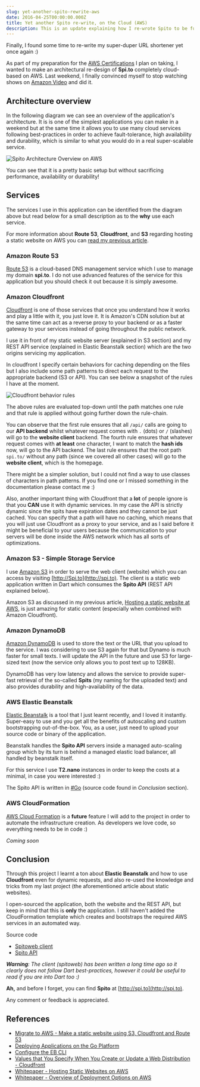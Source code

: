 ```yaml
---
slug: yet-another-spito-rewrite-aws
date: 2016-04-25T00:00:00.000Z
title: Yet another Spito re-write, on the Cloud (AWS)
description: This is an update explaining how I re-wrote Spito to be fully cloud based using AWS. Technologies used include Elastic Beanstalk, Route 53, Cloudfront, S3, and DynamoDB.
---
```


Finally, I found some time to re-write my super-duper URL shortener yet once again :)

As part of my preparation for the [AWS Certifications](https://aws.amazon.com/certification/) I plan on taking, I wanted to make an architectural re-design of **Spi.to** completely cloud-based on AWS. Last weekend, I finally convinced myself to stop watching shows on [Amazon Video](https://www.amazon.co.uk/av) and did it.

## Architecture overview

In the following diagram we can see an overview of the application's architecture. It is is one of the simplest applications you can make in a weekend but at the same time it allows you to use many cloud services following best-practices in order to achieve fault-tolerance, high availability and durability, which is similar to what you would do in a real super-scalable service.

![Spito Architecture Overview on AWS](/articles/yet-another-spito-rewrite-aws/spito-architecture.png "Spito Architecture Overview on AWS")

You can see that it is a pretty basic setup but without sacrificing performance, availability or durability!

## Services

The services I use in this application can be identified from the diagram above but read below for a small description as to the **why** use each service.

For more information about **Route 53**, **Cloudfront**, and **S3** regarding hosting a static website on AWS you can [read my previous article](/articles/migrate-to-aws-static-website/).

### Amazon Route 53

[Route 53](https://aws.amazon.com/route53/) is a cloud-based DNS management service which I use to manage my domain **spi.to**. I do not use advanced features of the service for this application but you should check it out because it is simply awesome.

### Amazon Cloudfront

[Cloudfront](https://aws.amazon.com/cloudfront/) is one of those services that once you understand how it works and play a little with it, you just love it. It is Amazon's CDN solution but at the same time can act as a reverse proxy to your backend or as a faster gateway to your services instead of going throughout the public network.

I use it in front of my static website server (explained in S3 section) and my REST API service (explained in Elastic Beanstalk section) which are the two origins servicing my application. 

In cloudfront I specify certain behaviors for caching depending on the files but I also include some path patterns to direct each request to the appropriate backend (S3 or API). You can see below a snapshot of the rules I have at the moment.

![Cloudfront behavior rules](/articles/yet-another-spito-rewrite-aws/cloudfront-behavior-rules.png "Cloudfront behavior rules")

The above rules are evaluated top-down until the path matches one rule and that rule is applied without going further down the rule-chain.

You can observe that the first rule ensures that all ```/api/``` calls are going to our **API backend** whilst whatever request comes with ```.``` (dots) or ```/``` (slashes) will go to the **website client** backend. The fourth rule ensures that whatever request comes with **at least** one character, I want to match the **hash ids** now, will go to the API backend. The last rule ensures that the root path ```spi.to/``` without any path (since we covered all other cases) will go to the **website client**, which is the homepage.

There might be a simpler solution, but I could not find a way to use classes of characters in path patterns. If you find one or I missed something in the documentation please contact me :)

Also, another important thing with Cloudfront that a **lot** of people ignore is that you **CAN** use it with dynamic services. In my case the API is strictly dynamic since the spits have expiration dates and they cannot be just cached. You can specify that a path will have no caching, which means that you will just use Cloudfront as a proxy to your service, and as I said before it might be beneficial to your users because the communication to your servers will be done inside the AWS network which has all sorts of optimizations.

### Amazon S3 - Simple Storage Service

I use [Amazon S3](https://aws.amazon.com/s3/) in order to serve the web client (website) which you can access by visiting [http://Spi.to](http://spi.to). The client is a static web application written in Dart which consumes the **Spito API** (REST API explained below).

Amazon S3 as discussed in my previous article, [Hosting a static website at AWS](https://lambrospetrou.com/articles/migrate-to-aws-static-website/), is just amazing for static content (especially when combined with Amazon Cloudfront).

### Amazon DynamoDB

[Amazon DynamoDB](https://aws.amazon.com/dynamodb/) is used to store the text or the URL that you upload to the service. I was considering to use S3 again for that but Dynamo is much faster for small texts. I will update the API in the future and use S3 for large-sized text (now the service only allows you to post text up to 128KB).

DynamoDB has very low latency and allows the service to provide super-fast retrieval of the so-called **Spits** (my naming for the uploaded text) and also provides durability and high-availability of the data.

### AWS Elastic Beanstalk

[Elastic Beanstalk](https://aws.amazon.com/elasticbeanstalk/) is a tool that I just learnt recently, and I loved it instantly. Super-easy to use and you get all the benefits of autoscaling and custom bootstrapping out-of-the-box. You, as a user, just need to upload your source code or binary of the application.

Beanstalk handles the **Spito API** servers inside a managed auto-scaling group which by its turn is behind a managed elastic load balancer, all handled by beanstalk itself.

For this service I use **T2.nano** instances in order to keep the costs at a minimal, in case you were interested :)

The Spito API is written in [#Go](https://golang.org/) (source code found in _Conclusion_ section).

### AWS CloudFormation

[AWS Cloud Formation](https://aws.amazon.com/cloudformation/) is a **future** feature I will add to the project in order to automate the infrastructure creation. As developers we love code, so everything needs to be in code :)

_Coming soon_

## Conclusion

Through this project I learnt a ton about **Elastic Beanstalk** and how to use **Cloudfront** even for dynamic requests, and also re-used the knowledge and tricks from my last project (the aforementioned article about static websites).

I open-sourced the application, both the website and the REST API, but keep in mind that this is **only** the application. I still haven't added the CloudFormation template which creates and bootstraps the required AWS services in an automated way.

Source code

* [Spitoweb client](https://github.com/lambrospetrou/spitoweb)
* [Spito API](https://github.com/lambrospetrou/spito)

_**Warning**: The client (spitoweb) has been written a long time ago so it clearly does not follow Dart best-practices, however it could be useful to read if you are into Dart too :)_

**Ah,** and before I forget, you can find **Spito** at [http://spi.to](http://spi.to).

Any comment or feedback is appreciated. 

## References

* [Migrate to AWS - Make a static website using S3, Cloudfront and Route 53](https://lambrospetrou.com/articles/migrate-to-aws-static-website/)
* [Deploying Applications on the Go Platform](http://docs.aws.amazon.com/elasticbeanstalk/latest/dg/go-environment.html)
* [Configure the EB CLI](http://docs.aws.amazon.com/elasticbeanstalk/latest/dg/eb-cli3-configuration.html)
* [Values that You Specify When You Create or Update a Web Distribution - Cloudfront](http://docs.aws.amazon.com/AmazonCloudFront/latest/DeveloperGuide/distribution-web-values-specify.html#DownloadDistValuesPathPattern)
* [Whitepaper - Hosting Static Websites on AWS](https://d0.awsstatic.com/whitepapers/Building%20Static%20Websites%20on%20AWS.pdf)
* [Whitepaper - Overview of Deployment Options on AWS](https://d0.awsstatic.com/whitepapers/overview-of-deployment-options-on-aws.pdf)
